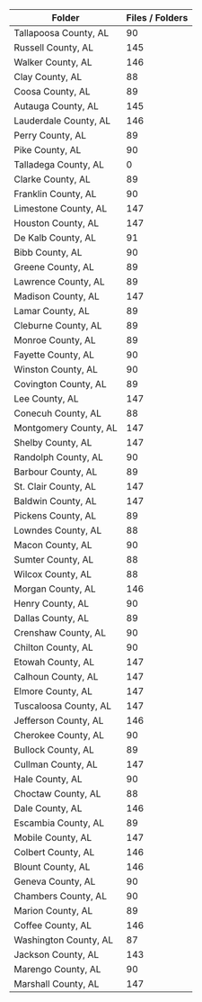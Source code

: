 | Folder                |   Files / Folders |
|-----------------------|-------------------|
| Tallapoosa County, AL |                90 |
| Russell County, AL    |               145 |
| Walker County, AL     |               146 |
| Clay County, AL       |                88 |
| Coosa County, AL      |                89 |
| Autauga County, AL    |               145 |
| Lauderdale County, AL |               146 |
| Perry County, AL      |                89 |
| Pike County, AL       |                90 |
| Talladega County, AL  |                 0 |
| Clarke County, AL     |                89 |
| Franklin County, AL   |                90 |
| Limestone County, AL  |               147 |
| Houston County, AL    |               147 |
| De Kalb County, AL    |                91 |
| Bibb County, AL       |                90 |
| Greene County, AL     |                89 |
| Lawrence County, AL   |                89 |
| Madison County, AL    |               147 |
| Lamar County, AL      |                89 |
| Cleburne County, AL   |                89 |
| Monroe County, AL     |                89 |
| Fayette County, AL    |                90 |
| Winston County, AL    |                90 |
| Covington County, AL  |                89 |
| Lee County, AL        |               147 |
| Conecuh County, AL    |                88 |
| Montgomery County, AL |               147 |
| Shelby County, AL     |               147 |
| Randolph County, AL   |                90 |
| Barbour County, AL    |                89 |
| St. Clair County, AL  |               147 |
| Baldwin County, AL    |               147 |
| Pickens County, AL    |                89 |
| Lowndes County, AL    |                88 |
| Macon County, AL      |                90 |
| Sumter County, AL     |                88 |
| Wilcox County, AL     |                88 |
| Morgan County, AL     |               146 |
| Henry County, AL      |                90 |
| Dallas County, AL     |                89 |
| Crenshaw County, AL   |                90 |
| Chilton County, AL    |                90 |
| Etowah County, AL     |               147 |
| Calhoun County, AL    |               147 |
| Elmore County, AL     |               147 |
| Tuscaloosa County, AL |               147 |
| Jefferson County, AL  |               146 |
| Cherokee County, AL   |                90 |
| Bullock County, AL    |                89 |
| Cullman County, AL    |               147 |
| Hale County, AL       |                90 |
| Choctaw County, AL    |                88 |
| Dale County, AL       |               146 |
| Escambia County, AL   |                89 |
| Mobile County, AL     |               147 |
| Colbert County, AL    |               146 |
| Blount County, AL     |               146 |
| Geneva County, AL     |                90 |
| Chambers County, AL   |                90 |
| Marion County, AL     |                89 |
| Coffee County, AL     |               146 |
| Washington County, AL |                87 |
| Jackson County, AL    |               143 |
| Marengo County, AL    |                90 |
| Marshall County, AL   |               147 |